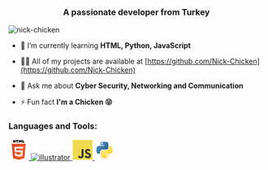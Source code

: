 <h3 align="center">A passionate developer from Turkey</h3>

<p align="left"> <img src="https://komarev.com/ghpvc/?username=nick-chicken&label=Profile%20views&color=ff0000&style=flat-square" alt="nick-chicken" /> </p>

- 🌱 I’m currently learning **HTML, Python, JavaScript**

- 👨‍💻 All of my projects are available at [https://github.com/Nick-Chicken](https://github.com/Nick-Chicken)

- 💬 Ask me about **Cyber Security, Networking and Communication**

- ⚡ Fun fact **I'm a Chicken 😝**


<h3 align="left">Languages and Tools:</h3>
<p align="left"> <a href="https://www.w3.org/html/" target="_blank"> <img src="https://raw.githubusercontent.com/devicons/devicon/master/icons/html5/html5-original-wordmark.svg" alt="html5" width="40" height="40"/> </a> <a href="https://www.adobe.com/in/products/illustrator.html" target="_blank"> <img src="https://www.vectorlogo.zone/logos/adobe_illustrator/adobe_illustrator-icon.svg" alt="illustrator" width="40" height="40"/> </a> <a href="https://developer.mozilla.org/en-US/docs/Web/JavaScript" target="_blank"> <img src="https://raw.githubusercontent.com/devicons/devicon/master/icons/javascript/javascript-original.svg" alt="javascript" width="40" height="40"/> </a> <a href="https://www.python.org" target="_blank"> <img src="https://raw.githubusercontent.com/devicons/devicon/master/icons/python/python-original.svg" alt="python" width="40" height="40"/> </a> </p>
